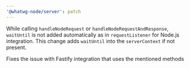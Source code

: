 ```yaml
---
'@whatwg-node/server': patch
---
```


While calling `handleNodeRequest` or `handleNodeRequestAndResponse`, `waitUntil` is not added automatically as in `requestListener` for Node.js integration.
This change adds `waitUntil` into the `serverContext` if not present.

Fixes the issue with Fastify integration that uses the mentioned methods